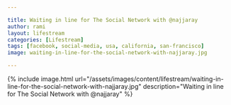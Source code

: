 ```yaml
---

title: Waiting in line for The Social Network with @najjaray
author: rami
layout: lifestream 
categories: [Lifestream]
tags: [facebook, social-media, usa, california, san-francisco]
image: waiting-in-line-for-the-social-network-with-najjaray.jpg

---
```


{% include image.html url="/assets/images/content/lifestream/waiting-in-line-for-the-social-network-with-najjaray.jpg" description="Waiting in line for The Social Network with @najjaray" %}
